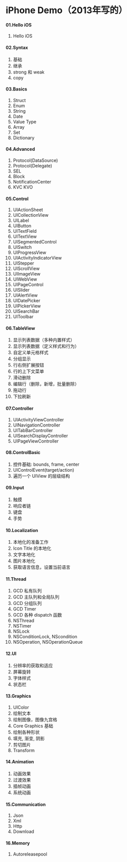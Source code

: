 # iPhone Demo（2013年写的）


#### 01.Hello iOS
1. Hello iOS

#### 02.Syntax
1. 基础
2. 继承
3. strong 和 weak
4. copy

#### 03.Basics
1. Struct
2. Enum
3. String
4. Date
5. Value Type
6. Array
7. Set
8. Dictionary

#### 04.Advanced
1. Protocol(DataSource)
2. Protocol(Delegate)
3. SEL
4. Block
5. NotificationCenter
6. KVC KVO

#### 05.Control
1. UIActionSheet
2. UICollectionView
3. UILabel
4. UIButton
5. UITextField
6. UITextView
7. UISegmentedControl
8. UISwitch
9. UIProgressView
10. UIActivityIndicatorView
11. UIStepper
12. UIScrollView
13. UIImageView
14. UIWebView
15. UIPageControl
16. UISlider
17. UIAlertView
18. UIDatePicker
19. UIPickerView
20. UISearchBar
21. UIToolbar

#### 06.TableView
1. 显示列表数据（多种内置样式）
2. 显示列表数据（定义样式和行为）
3. 自定义单元格样式
4. 分组显示
5. 行右侧扩展按钮
6. 行的上下文菜单
7. 滑动删除
8. 编辑行（删除，新增，批量删除）
9. 拖动行
10. 下拉刷新

#### 07.Controller
1. UIActivityViewController
2. UINavigationController
3. UITabBarController
4. UISearchDisplayController
5. UIPageViewController

#### 08.ControlBasic
1. 控件基础: bounds, frame, center
2. UIControlEvent(target/action)
3. 遍历一个 UIView 的层级结构

#### 09.Input
1. 触摸
2. 响应者链
3. 键盘
4. 手势

#### 10.Localization
1. 本地化的准备工作
2. Icon Title 的本地化
3. 文字本地化
4. 图片本地化
5. 获取语言信息，设置当前语言

#### 11.Thread
1. GCD 私有队列
2. GCD 主队列和全局队列
3. GCD 分组队列
4. GCD Timer
5. GCD 各种 dispatch 函数
6. NSThread
7. NSTimer
8. NSLock
9. NSConditionLock, NScondition
10. NSOperation, NSOperationQueue

#### 12.UI
1. 分辨率的获取和适应
2. 屏幕旋转
3. 字体样式
4. 状态栏

#### 13.Graphics
1. UIColor
2. 绘制文本
3. 绘制图像，图像九宫格
4. Core Graphics 基础
5. 绘制各种形状
6. 填充, 渐变, 阴影
7. 剪切图片
8. Transform

#### 14.Animation
1. 动画效果
2. 过渡效果
3. 插帧动画
4. 系统动画

#### 15.Communication
1. Json
2. Xml
3. Http
4. Download

#### 16.Memory
1. Autoreleasepool